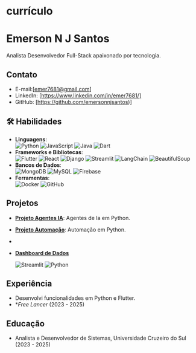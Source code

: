 # currículo

# Emerson N J Santos

Analista Desenvolvedor Full-Stack apaixonado por tecnologia.

## Contato
- E-mail:[emer7681@gmail.com]
- LinkedIn: [https://www.linkedin.com/in/emer7681/]
- GitHub: [https://github.com/emersonnjsantos)]

## 🛠 Habilidades
- **Linguagens**:  
  ![Python](https://img.shields.io/badge/Python-3.8+-blue?logo=python)  ![JavaScript](https://img.shields.io/badge/JavaScript-ES6+-yellow?logo=javascript)  ![Java](https://img.shields.io/badge/Java-17+-orange?logo=java)  ![Dart](https://img.shields.io/badge/Dart-3+-blue?logo=dart)  
- **Frameworks e Bibliotecas**:  
  ![Flutter](https://img.shields.io/badge/Flutter-3+-cyan?logo=flutter)  ![React](https://img.shields.io/badge/React-18+-blue?logo=react) ![Django](https://img.shields.io/badge/Django-4+-green?logo=django)  ![Streamlit](https://img.shields.io/badge/Streamlit-1.20+-red?logo=streamlit) ![LangChain](https://img.shields.io/badge/LangChain-0.2+-orange)  ![BeautifulSoup](https://img.shields.io/badge/BeautifulSoup-4+-green)  
- **Bancos de Dados**:  
  ![MongoDB](https://img.shields.io/badge/MongoDB-6+-green?logo=mongodb) ![MySQL](https://img.shields.io/badge/MySQL-8+-blue?logo=mysql) ![Firebase](https://img.shields.io/badge/Firebase-10+-yellow?logo=firebase)  
- **Ferramentas**:  
  ![Docker](https://img.shields.io/badge/Docker-24+-blue?logo=docker) ![GitHub](https://img.shields.io/badge/GitHub-Profile-black?logo=github)

## Projetos
- **[Projeto Agentes IA](https://github.com/emersonnjsantos/langchain_ask_images)**: Agentes de Ia em Python.
- **[Projeto Automação](https://github.com/emersonnjsantos/RPA_Automacao)**: Automação em Python.
- 
- **[Dashboard de Dados](https://github.com/emersonnjsantos/langchain_ask_images)**  
    
  ![Streamlit](https://img.shields.io/badge/Streamlit-1.20+-red?logo=streamlit) ![Python](https://img.shields.io/badge/Python-3.8+-blue?logo=python)
## Experiência
  - Desenvolvi funcionalidades em Python e Flutter.
- **Free Lancer* (2023 - 2025)

## Educação
- Analista e Desenvolvedor de Sistemas, Universidade Cruzeiro do Sul (2023 - 2025)
